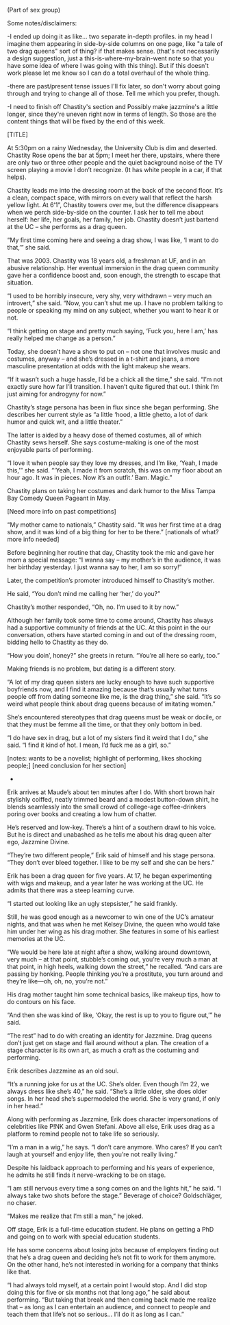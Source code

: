 (Part of sex group)

Some notes/disclaimers: 

-I ended up doing it as like... two separate in-depth profiles. in my head I imagine them appearing in side-by-side columns on one page, like "a tale of two drag queens" sort of thing? if that makes sense. (that's not necessarily a design suggestion, just a this-is-where-my-brain-went note so that you have some idea of where I was going with this thing). But if this doesn't work please let me know so I can do a total overhaul of the whole thing. 

-there are past/present tense issues I'll fix later, so don't worry about going through and trying to change all of those. Tell me which you prefer, though. 

-I need to finish off Chastity's section and Possibly make jazzmine's a little longer, since they're uneven right now in terms of length. So those are the content things that will be fixed by the end of this week.

[TITLE]

At 5:30pm on a rainy Wednesday, the University Club is dim and deserted. Chastity Rose opens the bar at 5pm; I meet her there, upstairs, where there are only two or three other people and the quiet background noise of the TV screen playing a movie I don’t recognize. (It has white people in a car, if that helps). 

Chastity leads me into the dressing room at the back of the second floor. It’s a clean, compact space, with mirrors on every wall that reflect the harsh yellow light. At 6’1”, Chastity towers over me, but the difference disappears when we perch side-by-side on the counter. I ask her to tell me about herself: her life, her goals, her family, her job. Chastity doesn’t just bartend at the UC – she performs as a drag queen.

“My first time coming here and seeing a drag show, I was like, ‘I want to do that,’” she said. 

That was 2003. Chastity was 18 years old, a freshman at UF, and in an abusive relationship. Her eventual immersion in the drag queen community gave her a confidence boost and, soon enough, the strength to escape that situation. 

“I used to be horribly insecure, very shy, very withdrawn – very much an introvert,” she said. “Now, you can’t shut me up. I have no problem talking to people or speaking my mind on any subject, whether you want to hear it or not. 

“I think getting on stage and pretty much saying, ‘Fuck you, here I am,’ has really helped me change as a person.”

Today, she doesn’t have a show to put on – not one that involves music and costumes, anyway – and she’s dressed in a t-shirt and jeans, a more masculine presentation at odds with the light makeup she wears. 

“If it wasn’t such a huge hassle, I’d be a chick all the time,” she said. “I’m not exactly sure how far I’ll transition. I haven’t quite figured that out. I think I’m just aiming for androgyny for now.”

Chastity’s stage persona has been in flux since she began performing. She describes her current style as “a little ‘hood, a little ghetto, a lot of dark humor and quick wit, and a little theater.” 

The latter is aided by a heavy dose of themed costumes, all of which Chastity sews herself. She says costume-making is one of the most enjoyable parts of performing.

“I love it when people say they love my dresses, and I’m like, ‘Yeah, I made this,’” she said. “‘Yeah, I made it from scratch, this was on my floor about an hour ago.  It was in pieces. Now it’s an outfit.’ Bam. Magic.”

Chastity plans on taking her costumes and dark humor to the Miss Tampa Bay Comedy Queen Pageant in May. 

[Need more info on past competitions]

“My mother came to nationals,” Chastity said. “It was her first time at a drag show, and it was kind of a big thing for her to be there.” [nationals of what? more info needed]

Before beginning her routine that day, Chastity took the mic and gave her mom a special message: “I wanna say – my mother’s in the audience, it was her birthday yesterday. I just wanna say to her, I am so sorry!”

Later, the competition’s promoter introduced himself to Chastity’s mother. 

He said, “You don’t mind me calling her ‘her,’ do you?”

Chastity’s mother responded, “Oh, no. I’m used to it by now.”

Although her family took some time to come around, Chastity has always had a supportive community of friends at the UC. At this point in the our conversation, others have started coming in and out of the dressing room, bidding hello to Chastity as they do. 

“How you doin’, honey?” she greets in return. “You’re all here so early, too.”

Making friends is no problem, but dating is a different story. 

“A lot of my drag queen sisters are lucky enough to have such supportive boyfriends now, and I find it amazing because that’s usually what turns people off from dating someone like me, is the drag thing,” she said. “It’s so weird what people think about drag queens because of imitating women.”

She’s encountered stereotypes that drag queens must be weak or docile, or that they must be femme all the time, or that they only bottom in bed. 

“I do have sex in drag, but a lot of my sisters find it weird that I do,” she said. “I find it kind of hot. I mean, I’d fuck me as a girl, so.” 

[notes: wants to be a novelist; highlight of performing, likes shocking people;] [need conclusion for her section]

*

Erik arrives at Maude’s about ten minutes after I do. With short brown hair stylishly coiffed, neatly trimmed beard and a modest button-down shirt, he blends seamlessly into the small crowd of college-age coffee-drinkers poring over books and creating a low hum of chatter. 

He’s reserved and low-key. There’s a hint of a southern drawl to his voice. But he is direct and unabashed as he tells me about his drag queen alter ego, Jazzmine Divine. 

“They’re two different people,” Erik said of himself and his stage persona. “They don’t ever bleed together. I like to be my self and she can be hers.” 

Erik has been a drag queen for five years. At 17, he began experimenting with wigs and makeup, and a year later he was working at the UC. He admits that there was a steep learning curve.

“I started out looking like an ugly stepsister,” he said frankly.

Still, he was good enough as a newcomer to win one of the UC’s amateur nights, and that was when he met Kelsey Divine, the queen who would take him under her wing as his drag mother. She features in some of his earliest memories at the UC.

“We would be here late at night after a show, walking around downtown, very much – at that point, stubble’s coming out, you’re very much a man at that point, in high heels, walking down the street,” he recalled. “And cars are passing by honking. People thinking you’re a prostitute, you turn around and they’re like—oh, oh, no, you’re not.”

His drag mother taught him some technical basics, like makeup tips, how to do contours on his face.

“And then she was kind of like, ‘Okay, the rest is up to you to figure out,’” he said.

“The rest” had to do with creating an identity for Jazzmine. Drag queens don’t just get on stage and flail around without a plan. The creation of a stage character is its own art, as much a craft as the costuming and performing.

Erik describes Jazzmine as an old soul. 

“It’s a running joke for us at the UC. She’s older. Even though I’m 22, we always dress like she’s 40,” he said. “She’s a little older, she does older songs. In her head she’s supermodeled the world. She is very grand, if only in her head.”

Along with performing as Jazzmine, Erik does character impersonations of celebrities like P!NK and Gwen Stefani. Above all else, Erik uses drag as a platform to remind people not to take life so seriously.

“I’m a man in a wig,” he says. “I don’t care anymore. Who cares? If you can’t laugh at yourself and enjoy life, then you’re not really living.”

Despite his laidback approach to performing and his years of experience, he admits he still finds it nerve-wracking to be on stage.

“I am still nervous every time a song comes on and the lights hit,” he said. “I always take two shots before the stage.” 
Beverage of choice? Goldschläger, no chaser. 

“Makes me realize that I’m still a man,” he joked.

Off stage, Erik is a full-time education student. He plans on getting a PhD and going on to work with special education students. 

He has some concerns about losing jobs because of employers finding out that he’s a drag queen and deciding he’s not fit to work for them anymore. On the other hand, he’s not interested in working for a company that thinks like that.

“I had always told myself, at a certain point I would stop. And I did stop doing this for five or six months not that long ago,” he said about performing. “But taking that break and then coming back made me realize that – as long as I can entertain an audience, and connect to people and teach them that life’s not so serious… I’ll do it as long as I can.”

